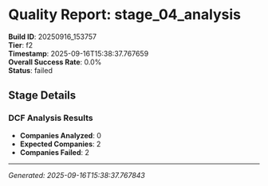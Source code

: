 # Quality Report: stage_04_analysis

**Build ID**: 20250916_153757  
**Tier**: f2  
**Timestamp**: 2025-09-16T15:38:37.767659  
**Overall Success Rate**: 0.0%  
**Status**: failed

## Stage Details

### DCF Analysis Results

- **Companies Analyzed**: 0
- **Expected Companies**: 2
- **Companies Failed**: 2

---
*Generated: 2025-09-16T15:38:37.767843*
